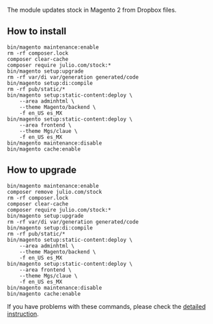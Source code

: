 The module updates stock in Magento 2 from Dropbox files.

## How to install
```
bin/magento maintenance:enable
rm -rf composer.lock
composer clear-cache
composer require julio.com/stock:*
bin/magento setup:upgrade
rm -rf var/di var/generation generated/code
bin/magento setup:di:compile
rm -rf pub/static/*
bin/magento setup:static-content:deploy \
	--area adminhtml \
	--theme Magento/backend \
	-f en_US es_MX
bin/magento setup:static-content:deploy \
	--area frontend \
	--theme Mgs/claue \
	-f en_US es_MX
bin/magento maintenance:disable
bin/magento cache:enable
```

## How to upgrade
```
bin/magento maintenance:enable
composer remove julio.com/stock
rm -rf composer.lock
composer clear-cache
composer require julio.com/stock:*
bin/magento setup:upgrade
rm -rf var/di var/generation generated/code
bin/magento setup:di:compile
rm -rf pub/static/*
bin/magento setup:static-content:deploy \
	--area adminhtml \
	--theme Magento/backend \
	-f en_US es_MX
bin/magento setup:static-content:deploy \
	--area frontend \
	--theme Mgs/claue \
	-f en_US es_MX
bin/magento maintenance:disable
bin/magento cache:enable
```

If you have problems with these commands, please check the [detailed instruction](https://mage2.pro/t/263).